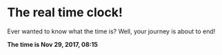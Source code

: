 # The real time clock!

Ever wanted to know what the time is? Well, your journey is about to end!

**The time is Nov 29, 2017, 08:15**